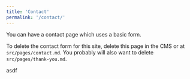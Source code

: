```yaml
---
title: 'Contact'
permalink: '/contact/'
---
```


You can have a contact page which uses a basic form. 

To delete the contact form for this site, delete this page in the CMS or at `src/pages/contact.md`. You probably will also want to delete `src/pages/thank-you.md`.

asdf
